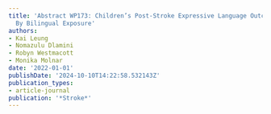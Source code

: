 ```yaml
---
title: 'Abstract WP173: Children’s Post-Stroke Expressive Language Outcomes Are Affected
  By Bilingual Exposure'
authors:
- Kai Leung
- Nomazulu Dlamini
- Robyn Westmacott
- Monika Molnar
date: '2022-01-01'
publishDate: '2024-10-10T14:22:58.532143Z'
publication_types:
- article-journal
publication: '*Stroke*'
---
```

